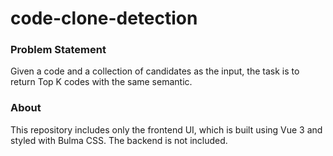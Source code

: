 # code-clone-detection

### Problem Statement

Given a code and a collection of candidates as the input, the task is to return Top K codes with the same semantic.

### About

This repository includes only the frontend UI, which is built using Vue 3 and styled with Bulma CSS. The backend is not included.
